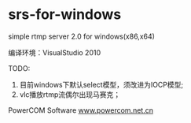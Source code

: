 # srs-for-windows
simple rtmp server 2.0 for windows(x86,x64)

编译环境：VisualStudio 2010

TODO: 
1. 目前windows下默认select模型，须改进为IOCP模型;
2. vlc播放rtmp流偶尔出现马赛克；

PowerCOM Software
www.powercom.net.cn
